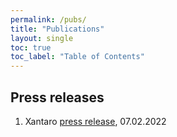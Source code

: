 ```yaml
---
permalink: /pubs/
title: "Publications"
layout: single
toc: true
toc_label: "Table of Contents"
---
```

## Press releases

1. Xantaro [press release](https://www.xantaro.net/bmwk-projekt-maveric-fuer-erleichterten-einsatz-von-5g-im-unternehmensnetz/), 07.02.2022
